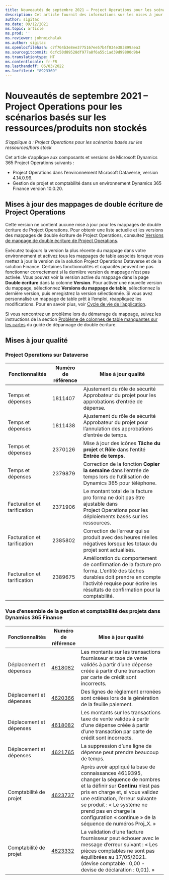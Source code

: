 ```yaml
---
title: Nouveautés de septembre 2021 – Project Operations pour les scénarios basés sur les ressources/produits non stockés
description: Cet article fournit des informations sur les mises à jour de qualité disponibles dans la version de septembre 2021 de Project Operations pour les scénarios basés sur les ressources/produits non stockés.
author: sigitac
ms.date: 09/12/2021
ms.topic: article
ms.prod: ''
ms.reviewer: johnmichalak
ms.author: sigitac
ms.openlocfilehash: c7f764b3e8ee3775167ee57b4f034e383899aea3
ms.sourcegitcommit: 6cfc50d89528df977a8f6a55c1ad39d99800d9b4
ms.translationtype: HT
ms.contentlocale: fr-FR
ms.lasthandoff: 06/03/2022
ms.locfileid: "8923369"
---
```

# <a name="whats-new-september-2021---project-operations-for-resourcenon-stocked-based-scenarios"></a>Nouveautés de septembre 2021 – Project Operations pour les scénarios basés sur les ressources/produits non stockés

*S’applique à : Project Operations pour les scénarios basés sur les ressources/hors stock*

Cet article s’applique aux composants et versions de Microsoft Dynamics 365 Project Operations suivants :

   - Project Operations dans l’environnement Microsoft Dataverse, version 4.14.0.99.
   - Gestion de projet et comptabilité dans un environnement Dynamics 365 Finance version 10.0.20.

## <a name="project-operations-dual-write-maps-updates"></a>Mises à jour des mappages de double écriture de Project Operations

Cette version ne contient aucune mise à jour pour les mappages de double écriture de Project Operations. Pour obtenir une liste actuelle et les versions des mappages de double écriture de Project Operations, consultez [Versions de mappage de double écriture de Project Operations](../environment/resource-dual-write-maps.md).

Exécutez toujours la version la plus récente du mappage dans votre environnement et activez tous les mappages de table associés lorsque vous mettez à jour la version de la solution Project Operations Dataverse et de la solution Finance. Certaines fonctionnalités et capacités peuvent ne pas fonctionner correctement si la dernière version du mappage n’est pas activée. Vous pouvez voir la version active du mappage dans la page **Double écriture** dans la colonne **Version**. Pour activer une nouvelle version du mappage, sélectionnez **Versions du mappage de table**, sélectionnez la dernière version, puis enregistrez la version sélectionnée. Si vous avez personnalisé un mappage de table prêt à l’emploi, réappliquez les modifications. Pour en savoir plus, voir [Cycle de vie de l’application](/dynamics365/fin-ops-core/dev-itpro/data-entities/dual-write/app-lifecycle-management).

Si vous rencontrez un problème lors du démarrage du mappage, suivez les instructions de la section [Problème de colonnes de table manquantes sur les cartes](/dynamics365/fin-ops-core/dev-itpro/data-entities/dual-write/dual-write-troubleshooting-finops-upgrades#missing-table-columns-issue-on-maps) du guide de dépannage de double écriture.

## <a name="quality-updates"></a>Mises à jour qualité

### <a name="project-operations-on-dataverse"></a>Project Operations sur Dataverse

| **Fonctionnalités** | **Numéro de référence** | **Mise à jour qualité** |
| --- | --- | --- |
| Temps et dépenses | 1811407 | Ajustement du rôle de sécurité Approbateur du projet pour les approbations d’entrée de dépense. |
| Temps et dépenses | 1811438 | Ajustement du rôle de sécurité Approbateur du projet pour l’annulation des approbations d’entrée de temps. |
| Temps et dépenses | 2370126 | Mise à jour des icônes **Tâche du projet** et **Rôle** dans l’entité **Entrée de temps**. |
| Temps et dépenses | 2379879 | Correction de la fonction **Copier la semaine** dans l’entrée de temps lors de l’utilisation de Dynamics 365 pour téléphone. |
| Facturation et tarification | 2371906 | Le montant total de la facture pro forma ne doit pas être ajustable dans Project Operations pour les déploiements basés sur les ressources. |
| Facturation et tarification | 2385802 | Correction de l’erreur qui se produit avec des heures réelles négatives lorsque les totaux du projet sont actualisés. |
| Facturation et tarification | 2389675 | Amélioration du comportement de confirmation de la facture pro forma. L’entité des tâches durables doit prendre en compte l’activité requise pour écrire les résultats de confirmation pour la comptabilité. |

### <a name="project-management-and-accounting-in-dynamics-365-finance"></a>Vue d’ensemble de la gestion et comptabilité des projets dans Dynamics 365 Finance

| Fonctionnalités | Numéro de référence | Mise à jour qualité |
| --- | --- | --- |
| Déplacement et dépenses | [4618082](https://fix.lcs.dynamics.com/Issue/Details?kb=4618082&amp;bugId=583101&amp;dbType=3&amp;qc=9c85ac8ca1e5e9cd07fac9e9aa2cb0914724e28b86ad3339dacf7741f554c605) | Les montants sur les transactions fournisseur et taxe de vente validés à partir d’une dépense créée à partir d’une transaction par carte de crédit sont incorrects. |
| Déplacement et dépenses | [4620366](https://fix.lcs.dynamics.com/Issue/Details?kb=4620366&amp;bugId=579485&amp;dbType=3&amp;qc=e864789bd95505ea624c537d585bf113c2de60b97c88439d44693dbd85aa8e92) | Des lignes de règlement erronées sont créées lors de la génération de la feuille paiement. |
| Déplacement et dépenses | [4618082](https://fix.lcs.dynamics.com/Issue/Details?kb=4618082&amp;bugId=583101&amp;dbType=3&amp;qc=9c85ac8ca1e5e9cd07fac9e9aa2cb0914724e28b86ad3339dacf7741f554c605) | Les montants sur les transactions taxe de vente validés à partir d’une dépense créée à partir d’une transaction par carte de crédit sont incorrects. |
| Déplacement et dépenses | [4621765](https://fix.lcs.dynamics.com/Issue/Details?kb=4621765&amp;bugId=587306&amp;dbType=3&amp;qc=6fbfad0123d4e95eaf8d5a5a2f6c354577c991b7905c852ab02d1f94e728a876) | La suppression d’une ligne de dépense peut prendre beaucoup de temps. |
| Comptabilité de projet | [4623737](https://fix.lcs.dynamics.com/Issue/Details?kb=4623737&amp;bugId=598109&amp;dbType=3&amp;qc=4101fc5865201e21815299f2ff11ae46d5d5370510868df86c25ee09a8ca1a0c) | Après avoir appliqué la base de connaissances 4619395, changer la séquence de nombres et la définir sur **Continu** n’est pas pris en charge et, si vous validez une estimation, l’erreur suivante se produit : « Le système ne prend pas en charge la configuration « continue » de la séquence de numéros Proj_X. » |
| Comptabilité de projet | [4623332](https://fix.lcs.dynamics.com/Issue/Details?kb=4623332&amp;bugId=586034&amp;dbType=3&amp;qc=2f64bb1977c4a9c9dd2ce9de7e72230b86eca14b6295c5bbfb614ea97ad81caf) | La validation d’une facture fournisseur peut échouer avec le message d’erreur suivant : « Les pièces comptables ne sont pas équilibrées au 17/05/2021. (devise comptable : 0,00 - devise de déclaration : 0,01). » |
